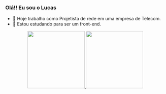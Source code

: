 ### Olá!! Eu sou o Lucas

- 🔭 Hoje trabalho como Projetista de rede em uma empresa de Telecom.
- 🌱 Estou estudando para ser um front-end.


<div align="center">
  <a href="https://github.com/rafaballerini">
  <img height="180em" src="https://github-readme-stats.vercel.app/api?username=lucasvlviana&show_icons=true&theme=dracula&include_all_commits=true&count_private=true"/>
  <img height="180em" src="https://github-readme-stats.vercel.app/api/top-langs/?username=lucasvlviana&layout=compact&langs_count=7&theme=dracula"/>
</div>
